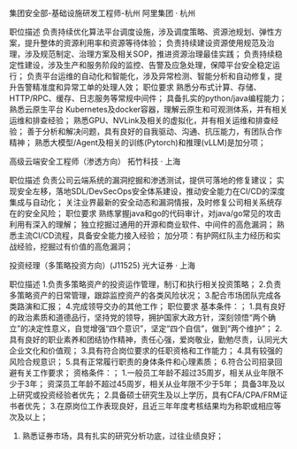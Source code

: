集团安全部-基础设施研发工程师-杭州
阿里集团 · 杭州

职位描述
负责持续优化算法平台调度设施，涉及调度策略、资源池规划、弹性方案，提升整体的资源利用率和资源等待体验；
负责持续建设资源使用规范及治理，涉及规范制定、治理方案及相关SOP，推进资源治理最佳实践；
负责持续稳定性建设，涉及生产和服务阶段的监控、告警及应急处理，保障平台安全稳定运行；
负责平台运维的自动化和智能化，涉及异常检测、智能分析和自动修复，提升告警精准度和异常工单的处理人效；
职位要求
熟悉分布式计算、存储、HTTP/RPC、缓存、日志服务等常规中间件；
具备扎实的python/java编程能力；
熟悉云原生平台 Kubernetes及docker容器，理解云原生和可观测体系，并有相关运维和排查经验；
熟悉GPU、NVLink及相关的虚拟化，并有相关运维和排查经验；
善于分析和解决问题，具有良好的自我驱动、沟通、抗压能力，有团队合作精神；
熟悉大模型/Agent及相关的训练(Pytorch)和推理(vLLM)是加分项；



高级云端安全工程师（渗透方向）
拓竹科技 · 上海

职位描述
负责公司云端系统的漏洞挖掘和渗透测试，提供可落地的修复建议；
实现安全左移，落地SDL/DevSecOps安全体系建设，推动安全能力在CI/CD的深度集成与自动化；
关注业界最新的安全动态和漏洞情报，及时修复公司相关系统存在的安全风险；
职位要求
熟练掌握java和go的代码审计，对java/go常见的攻击利用有深入的理解；
独立挖掘过通用的开源和商业软件、中间件的高危漏洞；
熟悉主流CI/CD流程，具备安全能力接入经验；
加分项：有护网红队主力经历和实战经验，挖掘过有价值的高危漏洞；


投资经理（多策略投资方向）(J11525)
光大证券 · 上海

职位描述
1.负责多策略资产的投资运作管理，制订和执行相关投资策略；
2.负责多策略资产的日常管理，跟踪监控资产的各类风险状况；
3.配合市场团队完成各类路演和汇报；
4.完成领导交办的其他工作；
职位要求
基本条件：；
1.具有良好的政治素质和道德品行，坚持党的领导，拥护国家大政方针，深刻领悟“两个确立”的决定性意义，自觉增强“四个意识”，坚定“四个自信”，做到“两个维护”；
2.具有良好的职业素养和团结协作精神，责任心强，爱岗敬业，勤勉尽责，认同光大企业文化和价值观；
3.具有符合岗位要求的任职资格和工作能力；
4.具有较强的风险合规意识；
5.具有正常履行职责的身体条件和心理素质；
6.符合公司招录回避有关工作要求；
资格条件：；
1.一般员工年龄不超过35周岁，相关从业年限不少于3年；
资深员工年龄不超过45周岁，相关从业年限不少于5年；
具备3年及以上研究或投资经验者优先；
2.具备硕士研究生及以上学历，具有CFA/CPA/FRM证书者优先；
3.在原岗位工作表现良好，且近三年年度考核结果均为称职或相应等次及以上；
1. 熟悉证券市场，具有扎实的研究分析功底，过往业绩良好；